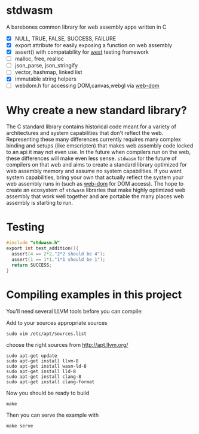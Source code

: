 # stdwasm

A barebones common library for web assembly apps written in C

* [x] NULL, TRUE, FALSE, SUCCESS, FAILURE
* [x] export attribute for easily exposing a function on web assembly
* [x] assert() with compatability for [west](https://github.com/web-dom/west) testing framework
* [ ] malloc, free, realloc
* [ ] json_parse, json_stringify
* [ ] vector, hashmap, linked list
* [x] immutable string helpers
* [ ] webdom.h for accessing DOM,canvas,webgl via [web-dom](https://github.com/web-dom/web-dom/)

# Why create a new standard library?

The C standard library contains historical code meant for a variety of architectures and system capabilities that don't reflect the web. Representing these many differences currently requires many complex binding and setups (like emscripten) that makes web assembly code locked to an api it may not even use. In the future when compilers run on the web, these differences will make even less sense. `stdwasm` for  the future of compilers on that web and aims to create a standard library optimized for web assembly memory and assume no system capabilities. If you want system capabilities, bring your own that actually reflect the system your web assembly runs in (such as [web-dom](https://github.com/web-dom/web-dom/) for DOM access). The hope to create an ecosystem of `stdwasm` libraries that make highly optimized web assembly that work well together and are portable the many places web assembly is starting to run.

# Testing
```C
#include "stdwasm.h"
export int test_addition(){
  assert(4 == 2*2,"2*2 should be 4");
  assert(1 == 1*1,"1*1 should be 1");
  return SUCCESS;
}
```

# Compiling examples in this project

You'll need several LLVM tools before you can compile:

Add to your sources appropriate sources

`sudo vim /etc/apt/sources.list`

choose the right sources from http://apt.llvm.org/

```
sudo apt-get update
sudo apt-get install llvm-8
sudo apt-get install wasm-ld-8
sudo apt-get install lld-8
sudo apt-get install clang-8
sudo apt-get install clang-format
```

Now you should be ready to build

`make`

Then you can serve the example with

`make serve`
